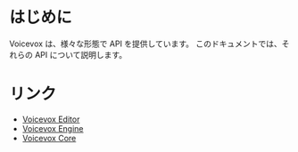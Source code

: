 # はじめに

Voicevox は、様々な形態で API を提供しています。
このドキュメントでは、それらの API について説明します。

# リンク

- [Voicevox Editor](https://github.com/voicevox/voicevox)
- [Voicevox Engine](https://github.com/voicevox/voicevox_engine)
- [Voicevox Core](https://github.com/voicevox/voicevox_core)

